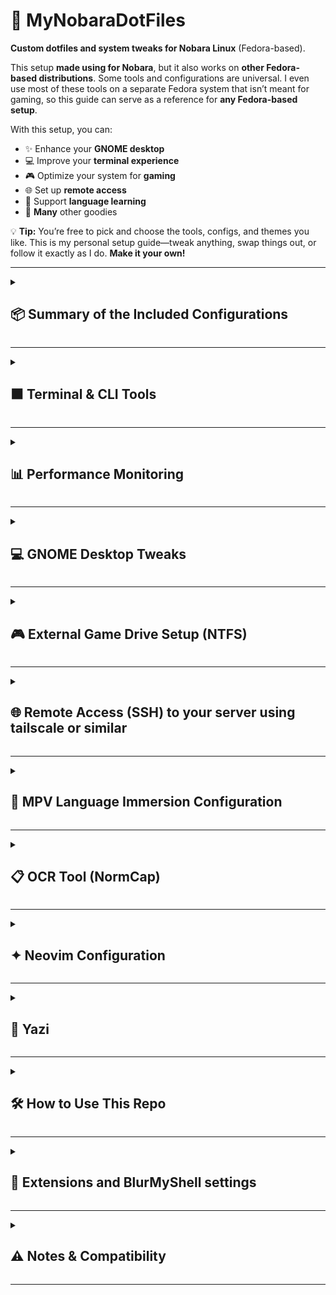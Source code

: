 # 🚀 MyNobaraDotFiles

**Custom dotfiles and system tweaks for Nobara Linux** (Fedora-based).

This setup **made using for Nobara**, but it also works on **other Fedora-based distributions**. Some tools and configurations are universal. I even use most of these tools on a separate Fedora system that isn’t meant for gaming, so this guide can serve as a reference for **any Fedora-based setup**.

With this setup, you can:

* ✨ Enhance your **GNOME desktop**
* 💻 Improve your **terminal experience**
* 🎮 Optimize your system for **gaming**
* 🌐 Set up **remote access**
* 📝 Support **language learning**
* 🎇 **Many** other goodies

💡 **Tip:** You’re free to pick and choose the tools, configs, and themes you like. This is my personal setup guide—tweak anything, swap things out, or follow it exactly as I do. **Make it your own!**

---

<details>
<summary><h2>📦 Summary of the Included Configurations</h2></summary>

### 🎛️ Terminal

* 🐱 **Kitty** terminal setup
* ⭐ **Starship prompt** with custom Nobara/Fedora logos
* 🐟 **Fish Shell** with useful abbreviations for common comands 

### 🎮 Gaming

* 🛠️ **MangoHud** fixes for better in-game overlays
* 🔌 **NTFS** game **drive auto-mount** for seamless access and steam compatibility
* 🔧 **Btop** for a light weight system monitor

### 🖥️ GNOME

* 🔄 Tweaked **Alt+Tab** behavior & battery indicator in top bar
* ⌨️ Custom Keyboard Shortcuts
* 🎨 **WhiteSur theme** + **MacTahoe icons** + **Bibata cursor** for a sleek UI
* 🖼️ Included **wallpaper**: `media/wallpaper.jpg`
* 🧩 Essential **GNOME extensions** [View recommended extensions in Extension Manager →](#extension-manager-open)

### 🛠️ Tools

* 🎬 **MPV** player **configuration** for language immersion
* 🅰️ **Fonts** for **Anki** cards (Chinese and japanese fonts)
* 📋 **Ocr** support with shortcut
* 📂 **Yazi** for llighting fast file search and file browser

</details>


---

<details>
<summary><h2>⬛ Terminal & CLI Tools</h2></summary>

✨ This setup combines **Kitty**, **Fish**, and **Starship** to create a **fast, modern, and highly customizable terminal experience**:

- **Kitty** → Clean, GPU-accelerated terminal with smooth performance  
- **Fish** → Intuitive shell with autosuggestions & syntax highlighting for effortless commands  
- **Starship** → Sleek, informative prompt with Git status, environments, execution time, and more  

🚀 The result is a **minimal yet powerful workflow** optimized for **productivity, readability, and daily use**.
<br></br>


### 🔹 Kitty Terminal

* Config: `~/.config/kitty/kitty.conf`


### 🔹 Fish Shell

* Install:  
  ```bash
  sudo dnf install fish

* Set as default shell:
  ```bash
  chsh -s /usr/bin/fish

 * Config: ~/.config/fish/config.fish


### 🔹 Starship Prompt


* Install:  
  ```bash
  curl -sS https://starship.rs/install.sh | sh
* Config: `~/.config/starship.toml`

#### 🖥️ Desktop with Terminal

A look at my customized GNOME desktop with `kitty` terminal open:

![My GNOME Desktop with Kitty](media/screenshot-terminal-blur.png)

</details>


---

<details>
<summary><h2>📊 Performance Monitoring</h2></summary>

### 🔸 MangoHud (for gaming overlays)

* Enable:
  ```bash
  MANGOHUD=1
  ```

* Enable per-game:

  ```bash
  MANGOHUD=1 gamemoderun %command%
  ```
* GPU selection (via GOverlay):

  * Go to **Visual Settings**
  * Set correct PCI GPU (e.g. `1:00.0` for NVIDIA)

### 🔸 Btop (system resources monitor) 
* Install:  
  ```bash
  sudo dnf install btop

</details>

---

<details>
<summary><h2>💻 GNOME Desktop Tweaks</h2></summary>

### ♣️ Behavior Fixes

**Restore traditional Alt+Tab (individual windows, not grouped by app):**

```bash
gsettings set org.gnome.desktop.wm.keybindings switch-windows "['<Alt>Tab']"
gsettings set org.gnome.desktop.wm.keybindings switch-windows-backward "['<Shift><Alt>Tab']"
gsettings set org.gnome.desktop.wm.keybindings switch-applications "[]"
gsettings set org.gnome.desktop.wm.keybindings switch-applications-backward "[]"
```

**Show battery percentage in top bar:**

```bash
gsettings set org.gnome.desktop.interface show-battery-percentage true
```

### ⌨️ Custom Keyboard Shortcuts

#### 🚀 Application Launchers

| Shortcut       | Application          | Command                          |
|----------------|----------------------|----------------------------------|
| `Super + E`    | Files (Nautilus)     | `nautilus --new-window`          |
| `Super + Enter`| Kitty Terminal       | `kitty`                          |
| `Super + D`    | Yazi File Manager    | `kitty -e yazi`                  |
| `Super + R`    | Btop                 | `kitty -e btop`                  |
| `Super + B`    | Zen Browser          | `flatpak run app.zen_browser.zen`|
| `Super + F9`| Ocr      | `/usr/bin/flatpak run com.github.dynobo.normcap`|

### 🔧 How to Set These Shortcuts

1. Open **Settings** → **Keyboard** → **Keyboard Shortcuts**
2. Scroll down and click **"View and Customize Shortcuts"**
3. Select **"Custom Shortcuts"** in the sidebar
4. Click the **+** button to add each shortcut

### 🎨 Visual Style

#### 🛠️ Prerequisites
1. Install required tools:
   ```bash
   sudo dnf install gnome-tweaks
   ```
2. Enable **User Themes** extension:
   - Open Extensions app (`gnome-extensions-app`)
   - Search for "User Themes"
   - Enable the extension

#### 🔸 Themes Used

| Component  | Theme                 | Source Link                                                               |
| ---------- | --------------------- | ------------------------------------------------------------------------- |
| GTK Theme  | WhiteSur-Dark         | [WhiteSur-gtk-theme](https://github.com/vinceliuice/WhiteSur-gtk-theme)   |
| Icon Theme | MacTahoe              | [MacTahoe-icon-theme](https://github.com/vinceliuice/MacTahoe-icon-theme) |
| Cursor     | Bibata Modern Classic | [Bibata Cursor](https://github.com/ful1e5/Bibata_Cursor)                  |

> Install these manually or using their provided install scripts.

  
1. Open **GNOME Tweaks**
2. Navigate to "Appearance" tab
3. Set:

   | Setting       | Value                  |
   |---------------|------------------------|
   | Cursor        | Bibata-Modern-Classic  |
   | Icons         | MacTahoe-dark          |
   | Shell         | WhiteSur-Dark          |
   | Legacy Applications  | WhiteSur-Dark   |

### 🖼️ Included Wallpaper
![Default Wallpaper](media/wallpaper.jpg)  
Located in `media/wallpaper.jpg` - set as your desktop background for the complete look.
**To set wallpaper:**
1. Right-click desktop → "Change Background"
2. Select "Wallpapers" tab
3. Click "+" to add `media/wallpaper.jpg`
4. Select your new wallpaper

</details>

---

<details>
<summary><h2>🎮 External Game Drive Setup (NTFS)</h2></summary>

### Use Case: Mounting a 2TB M.2 external drive for Steam game storage

1. Find UUID of the drive:

   ```bash
   sudo blkid
   ```

2. Add this to `/etc/fstab` (replace `xxxx-...` with actual UUID):

   ```bash
   UUID=xxxxxxxx-xxxx-xxxx-xxxx-xxxxxxxxxxxx  /mnt/gamedrive  ntfs-3g  uid=1000,gid=1000,rw,exec,umask=000,nofail,x-gvfs-show  0  0
   ```

3. Create mount point:

   ```bash
   sudo mkdir -p /mnt/gamedrive
   ```

> ⚠️ **Backup your `/etc/fstab`** before editing. Mistakes can prevent your system from booting.
>  Do this with caution and at your own risk.

</details>

---

<details>
<summary><h2>🌐 Remote Access (SSH) to your server using tailscale or similar</h2></summary>

**Once your computer and server are connected to your VPN:**
Add this to your config.fish:
```bash
    abbr -a sshserver "ssh username@hostname"
```


<details>
<summary><h3>Or if using bash:</h3></summary>
Set up an SSH alias for convenience. Add this to `~/.bashrc`:

```bash
alias sshserver='ssh username@hostname'
```

Apply changes:

```bash
source ~/.bashrc
```
</details>
</details>

---

<details>
<summary><h2>🎥 MPV Language Immersion Configuration</h2></summary>

**Enhanced media playback for language learning** with automatic playback, and language-specific presets.

### 📌 Installation Paths
| Installation Type | Config Location                          |
|-------------------|-----------------------------------------|
| Native Linux      | `~/.config/mpv/`                        |
| Flatpak           | `~/.var/app/io.mpv.Mpv/config/mpv/`     |
| Windows           | `%APPDATA%\mpv\`                        |

### **1️⃣ Install Native MPV (Recommended)**
```bash
# Install MPV with full codec support
sudo dnf install mpv ffmpeg

# For hardware acceleration (Intel/NVIDIA/AMD):
sudo dnf install libva-intel-driver libva-utils mesa-vdpau-drivers
```

### **2️⃣ Configuration File Locations**
#### **Native Installation Paths**:
```
~/.config/mpv/
├── mpv.conf           # Main config
├── input.conf        # Keybindings
└── scripts/          # Custom Lua scripts
```

### **3️⃣ Install Language Immersion Config**
```bash
# Create config directory
mkdir -p ~/.config/mpv
```

### 🌍 Language Support
Pre-configured for optimal experience with:
- 日本語 (Japanese)
- 简体中文 (Chinese Simplified)
- Português (Portuguese)
- Русский (Russian)
- English
- Español (Spanish)

### ✨ Key Features
- **Autoplay functionality** for immersion sessions
- **Language-specific presets**:
  - Preferred audio tracks
  - Subtitle styling
- **Smart pause/resume** behavior

> Note: This is a personalized configuration that may need adjustment for your specific language learning needs.

</details>


---

<details> <summary><h2>📋 OCR Tool (NormCap)</h2></summary>
✨ Optical Character Recognition for Easy Text Capture

NormCap is a cross-platform OCR tool that lets you quickly capture text from anywhere on your screen.
🔹 Installation
bash

# Install via Flatpak (recommended)
flatpak install flathub com.github.dynobo.normcap

🔹 Usage

    Launch NormCap using the keyboard shortcut: Super + F9

    Select an area on your screen containing text

    Text is automatically copied to your clipboard

    Paste anywhere you need the text

🔹 Features

    ✅ Captures text from images, videos, PDFs, etc.
    ✅ Supports multiple languages
    ✅ Automatically copies to clipboard
    ✅ Lightweight and fast
    ✅ Cross-platform (Linux, Windows, macOS)

> 💡  **Important**  
> Go to 💻 GNOME Desktop Tweaks and then ⌨️ Custom Keyboard Shortcuts to add a shortcut for the OCR
</details>

---




<details>
<summary><h2>✦ Neovim Configuration</h2></summary>
✨ Self-contained Neovim setup based on NvChad for a fully-featured coding experience.

🔹 **Installation**

```bash
# Install Neovim on Fedora
sudo dnf install neovim

# Clone this repository (if not already done)
git clone https://github.com/MiguelRegueiro/MyNobaraDotFiles

# Copy the Neovim configuration
cp -r MyNobaraDotFiles/nvim ~/.config/nvim
```

🔹 **Usage**

* Launch Neovim with `nvim`
* Everything is pre-configured—no additional tools needed
* Explore the file explorer: `Space+e`
* Navigate buffers: `Shift+h/l`
* Save files: `Space+w`
* Quit: `Space+q`
* Comment code: `gcc` / `gc` (visual mode)
* Quick insert mode exit: `jk`
* Trigger completion: `Ctrl+Space`

🔹 **Key Features**

✅ Works without external dependencies (LSP, linters, or formatters)
✅ Enhanced editing: syntax highlighting, auto-pairs, smart navigation
✅ File management: file explorer, bufferline, status line
✅ Coding utilities: comments, surround, text manipulation
✅ Completion: buffer and path-based

🔹 **Why It’s Portable**

* No external installations required
* Self-contained Lua plugin setup
* Uses Neovim built-in features
* Easy setup—just copy the `nvim` folder

🔹 **Languages Supported**

Lua, Python, JavaScript, TypeScript, HTML, CSS, Java, C/C++, Rust, SQL, JSON, Markdown

> 💡  **Note:** All plugin configuration is in `MyNobaraDotFiles/nvim` folder.

</details>

---



<details> <summary><h2>📂 Yazi</h2></summary>
✨ Minimal and Highly Customizable Text Editor

Yazi is a lightweight text editor designed for fast editing and simplicity. You can fully customize it using your own config files.

🔹 Installation

```bash
# Install via DNF
sudo dnf install yazi
```

🔹 Configuration

My configuration files are included in this repository under the folder: `yazi`.
You can copy them to your Yazi config directory to use my setup:

```bash
cp -r yazi/* ~/.config/yazi/
```

🔹 Usage

```bash
# Launch Yazi from terminal
yazi
```

🔹 Features

✅ Lightweight and minimal
✅ Fully configurable via dotfiles
✅ Syntax highlighting for multiple languages
✅ Fast startup and low resource usage
✅ Ideal for both coding and note-taking

> 💡 **Tip**
> Customize your keybindings, themes, and plugins in your config files for the best experience.


<details> <summary><h2>⚙️ Set Neovim as Default Editor for Yazi</h2></summary>
By default, Yazi may open files using Nano. To make it use **Neovim (`nvim`)**, set your environment variables.

**For Fish shell users:**

```fish
# Remove any existing global EDITOR variable
set -e EDITOR

# Set Neovim as the default editor
set -Ux EDITOR nvim
set -Ux VISUAL nvim
```

✅ Verify:

```fish
echo $EDITOR
echo $VISUAL
```

Both should output: `nvim`

Now Yazi will open files using Neovim by default.
</details>

</details>

---



<details>
<summary><h2>🛠️ How to Use This Repo</h2></summary>

1. Clone:

   ```bash
   git clone https://github.com/MiguelRegueiro/MyNobaraDotFiles
   ```

2. Copy over desired configs to:

   * `~/.config/kitty/`
   * `~/.config/starship.toml`
   * etc.

3. Apply GNOME settings:

> 💡  **Important**  
> Go to 💻 GNOME Desktop Tweaks for this step

4. Installed the desired tools

</details>

---

<details>
<summary><h2>📸 Extensions and BlurMyShell settings</h2></summary>

#### Extension Manager Open

A preview of all installed GNOME extensions inside **Extension Manager**:

![GNOME Extensions via Extension Manager](media/extensions-view.png)


**Blur My shell config** for blured apps in gnome:

![GNOME Extensions via Extension Manager](media/BlurMyShellConfig.png)

</details>

---

<details>
<summary><h2>⚠️ Notes & Compatibility</h2></summary>

* These configs were built and tested on **Nobara Linux**, but most will work on:

  * Fedora GNOME
  * Other systemd-based distros using GNOME
* Some parts (like `fstab`, MangoHud) require additional packages like:

  * `ntfs-3g`
  * `gamemode`
  * `mangohud`

</details>


---
